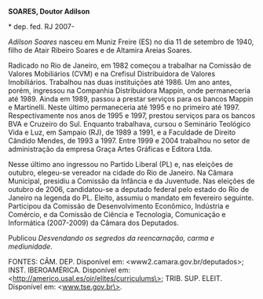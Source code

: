 **SOARES, Doutor Adilson**

\* dep. fed. RJ 2007-

*Adilson Soares* nasceu em Muniz Freire (ES) no dia 11 de setembro de
1940, filho de Atair Ribeiro Soares e de Altamira Areias Soares.

Radicado no Rio de Janeiro, em 1982 começou a trabalhar na Comissão de
Valores Mobiliários (CVM) e na Crefisul Distribuidora de Valores
Imobiliários. Trabalhou nas duas instituições até 1986. Um ano antes,
porém, ingressou na Companhia Distribuidora Mappin, onde permaneceria
até 1989. Ainda em 1989, passou a prestar serviços para os bancos Mappin
e Martinelli. Neste último permaneceria até 1995 e no primeiro até 1997.
Respectivamente nos anos de 1995 e 1997, prestou serviços para os bancos
BVA e Cruzeiro do Sul. Enquanto trabalhava, cursou o Seminário Teológico
Vida e Luz, em Sampaio (RJ), de 1989 a 1991, e a Faculdade de Direito
Cândido Mendes, de 1993 a 1997. Entre 1999 e 2004 trabalhou no setor de
administração da empresa Graça Artes Gráficas e Editora Ltda.

Nesse último ano ingressou no Partido Liberal (PL) e, nas eleições de
outubro, elegeu-se vereador na cidade do Rio de Janeiro. Na Câmara
Municipal, presidiu a Comissão da Infância e da Juventude. Nas eleições
de outubro de 2006, candidatou-se a deputado federal pelo estado do Rio
de Janeiro na legenda do PL. Eleito, assumiu o mandato em fevereiro
seguinte. Participou da Comissão de Desenvolvimento Econômico, Indústria
e Comércio, e da Comissão de Ciência e Tecnologia, Comunicação e
Informática (2007-2009) da Câmara dos Deputados.

Publicou *Desvendando os segredos da reencarnação, carma e mediunidade*.

FONTES: CÂM. DEP. Disponível em: \<www2.camara.gov.br/deputados\>; INST.
IBEROAMÉRICA. Disponível em:
\<http://americo.usal.es/oir/elites/curriculums\>; TRIB. SUP. ELEIT.
Disponível em: \<www.tse.gov.br\>.
